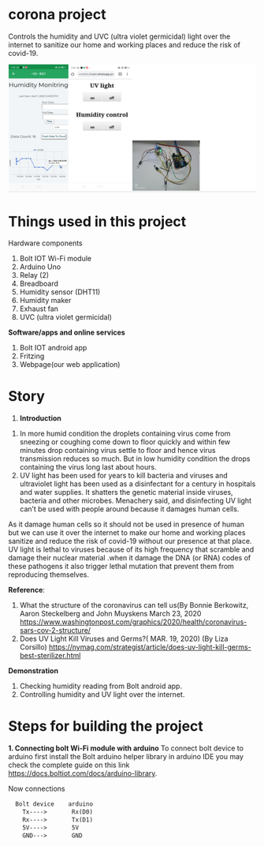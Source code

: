 # corona project
Controls the humidity and UVC (ultra violet germicidal)  light over the internet to sanitize our home and working  places and reduce the risk of covid-19.


![calciHtmlLogo](photos/1.PNG)

# Things used in this project
Hardware components
1. Bolt IOT Wi-Fi module
2. Arduino Uno
3. Relay (2)
4. Breadboard
5. Humidity sensor (DHT11)
6. Humidity maker
7. Exhaust fan
8.  UVC (ultra violet germicidal)


**Software/apps and online services**
1. Bolt IOT android app
2. Fritzing 
3. Webpage(our web application)



# Story
1. **Introduction** 
1) In more humid condition the droplets containing virus come from sneezing or coughing come down to floor quickly and within few minutes drop containing virus settle to floor and hence virus transmission reduces so much.
But in low humidity condition the drops containing the virus long last about hours.
 2) UV light has been used for years to kill bacteria and viruses and ultraviolet light has been used as a disinfectant for a century in hospitals and water supplies. It shatters the genetic material inside viruses, bacteria and other microbes. Menachery said, and disinfecting UV light can’t be used with people around because it damages human cells.

As it damage human cells so it should not be used in presence of human but we can use it over the internet to make our home and working places sanitize and reduce the risk of covid-19 without our presence at that place.
UV light is lethal to viruses because of its high frequency that scramble and damage their nuclear material .when it damage the DNA (or RNA) codes of these pathogens it also trigger lethal mutation that prevent them from reproducing themselves.



**Reference**:
1. What the structure of the coronavirus can tell us(By Bonnie Berkowitz, Aaron Steckelberg and John Muyskens March 23, 2020
https://www.washingtonpost.com/graphics/2020/health/coronavirus-sars-cov-2-structure/
2. Does UV Light Kill Viruses and Germs?( MAR. 19, 2020)
(By Liza Corsillo) https://nymag.com/strategist/article/does-uv-light-kill-germs-best-sterilizer.html


**Demonstration** 
1.	Checking humidity reading from Bolt android app.               
2.	Controlling humidity and UV light over the internet.

# Steps for building the project
**1.	Connecting bolt Wi-Fi module with arduino**
To connect bolt device to arduino first install the Bolt arduino helper library in arduino IDE you may check the complete guide on this link https://docs.boltiot.com/docs/arduino-library.

Now connections 

      Bolt device    arduino
        Tx---->       Rx(D0)
        Rx---->       Tx(D1)
        5V---->       5V
        GND--->       GND




